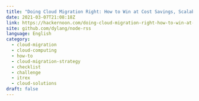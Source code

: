 ```yaml
---
title: "Doing Cloud Migration Right: How to Win at Cost Savings, Scalability, and Better Performance"
date: 2021-03-07T21:08:18Z
link: https://hackernoon.com/doing-cloud-migration-right-how-to-win-at-cost-savings-scalability-and-better-performance-yq933gn?source=rss&utm_medium=RSS&utm_source=news.12bit.vn
site: github.com/dylang/node-rss
language: English
category:
  - cloud-migration
  - cloud-computing
  - how-to
  - cloud-migration-strategy
  - checklist
  - challenge
  - itrex
  - cloud-solutions
draft: false
---
```

